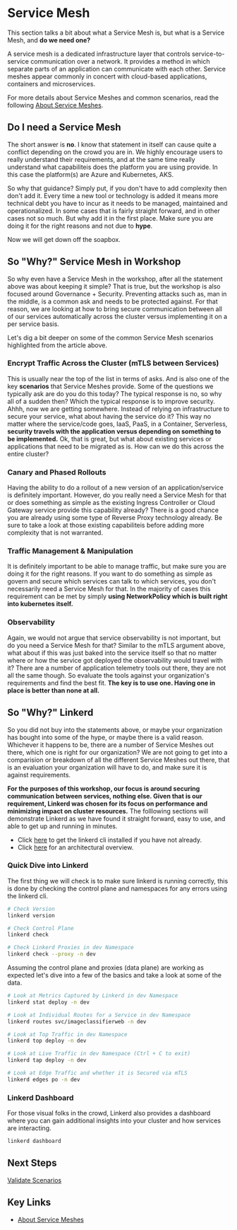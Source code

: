 # Service Mesh

This section talks a bit about what a Service Mesh is, but what is a Service Mesh, and **do we need one?**

A service mesh is a dedicated infrastructure layer that controls service-to-service communication over a network. It provides a method in which separate parts of an application can communicate with each other. Service meshes appear commonly in concert with cloud-based applications, containers and microservices.

For more details about Service Meshes and common scenarios, read the following [About Service Meshes](https://docs.microsoft.com/en-us/azure/aks/servicemesh-about).

## Do I need a Service Mesh

The short answer is **no**. I know that statement in itself can cause quite a conflict depending on the crowd you are in. We highly encourage users to really understand their requirements, and at the same time really understand what capabiliteis does the platform you are using provide. In this case the platform(s) are Azure and Kubernetes, AKS.

So why that guidance? Simply put, if you don't have to add complexity then don't add it. Every time a new tool or technology is added it means more technical debt you have to incur as it needs to be managed, maintained and operationalized. In some cases that is fairly straight forward, and in other cases not so much. But why add it in the first place. Make sure you are doing it for the right reasons and not due to **hype**.

Now we will get down off the soapbox.

## So "Why?" Service Mesh in Workshop

So why even have a Service Mesh in the workshop, after all the statement above was about keeping it simple? That is true, but the workshop is also focused around Governance + Security. Preventing attacks such as, man in the middle, is a common ask and needs to be protected against. For that reason, we are looking at how to bring secure communication between all of our services automatically across the cluster versus implementing it on a per service basis.

Let's dig a bit deeper on some of the common Service Mesh scenarios highlighted from the article above.

### Encrypt Traffic Across the Cluster (mTLS between Services)

This is usually near the top of the list in terms of asks. And is also one of the key **scenarios** that Service Meshes provide. Some of the questions we typically ask are do you do this today? The typical response is no, so why all of a sudden then? Which the typical response is to improve security. Ahhh, now we are getting somewhere. Instead of relying on infrastructure to secure your service, what about having the service do it? This way no matter where the service/code goes, IaaS, PaaS, in a Container, Serverless, **security travels with the application versus depending on something to be implemented.** Ok, that is great, but what about existing services or applications that need to be migrated as is. How can we do this across the entire cluster?

### Canary and Phased Rollouts

Having the ability to do a rollout of a new version of an application/service is definitely important. However, do you really need a Service Mesh for that or does something as simple as the existing Ingress Controller or Cloud Gateway service provide this capability already? There is a good chance you are already using some type of Reverse Proxy technology already. Be sure to take a look at those existing capabiliteis before adding more complexity that is not warranted.

### Traffic Management & Manipulation

It is definitely important to be able to manage traffic, but make sure you are doing it for the right reasons. If you want to do something as simple as govern and secure which services can talk to which services, you don't necessarily need a Service Mesh for that. In the majority of cases this requirement can be met by simply **using NetworkPolicy which is built right into kubernetes itself.**

### Observability

Again, we would not argue that service observability is not important, but do you need a Service Mesh for that? Similar to the mTLS argument above, what about if this was just baked into the service itself so that no matter where or how the service got deployed the observability would travel with it? There are a number of application telemetry tools out there, they are not all the same though. So evaluate the tools against your organization's requirements and find the best fit. **The key is to use one. Having one in place is better than none at all.**

## So "Why?" Linkerd

So you did not buy into the statements above, or maybe your organization has bought into some of the hype, or maybe there is a valid reason. Whichever it happens to be, there are a number of Service Meshes out there, which one is right for our organization? We are not going to get into a comparision or breakdown of all the different Service Meshes out there, that is an evaluation your organization will have to do, and make sure it is against requirements.

**For the purposes of this workshop, our focus is around securing communication between services, nothing else. Given that is our requirement, Linkerd was chosen for its focus on performance and minimizing impact on cluster resources.** The folllowing sections will demonstrate Linkerd as we have found it straight forward, easy to use, and able to get up and running in minutes.

* Click [here](https://linkerd.io/2/getting-started/) to get the linkerd cli installed if you have not already.
* Click [here](https://linkerd.io/2/reference/architecture/) for an architectural overview.

### Quick Dive into Linkerd

The first thing we will check is to make sure linkerd is running correctly, this is done by checking the control plane and namespaces for any errors using the linkerd cli.

```bash
# Check Version
linkerd version

# Check Control Plane
linkerd check

# Check Linkerd Proxies in dev Namespace
linkerd check --proxy -n dev
```

Assuming the control plane and proxies (data plane) are working as expected let's dive into a few of the basics and take a look at some of the data.

```bash
# Look at Metrics Captured by Linkerd in dev Namespace
linkerd stat deploy -n dev

# Look at Individual Routes for a Service in dev Namespace
linkerd routes svc/imageclassifierweb -n dev

# Look at Top Traffic in dev Namespace
linkerd top deploy -n dev

# Look at Live Traffic in dev Namespace (Ctrl + C to exit)
linkerd tap deploy -n dev

# Look at Edge Traffic and whether it is Secured via mTLS
linkerd edges po -n dev
```

### Linkerd Dashboard

For those visual folks in the crowd, Linkerd also provides a dashboard where you can gain additional insights into your cluster and how services are interacting.

```bash
linkerd dashboard
```

## Next Steps

[Validate Scenarios](/validate-scenarios/README.md)

## Key Links

* [About Service Meshes](https://docs.microsoft.com/en-us/azure/aks/servicemesh-about)
